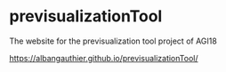 # previsualizationTool

The website for the previsualization tool project of AGI18

https://albangauthier.github.io/previsualizationTool/
